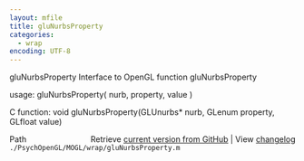 ```yaml
---
layout: mfile
title: gluNurbsProperty
categories:
  - wrap
encoding: UTF-8
---
```


gluNurbsProperty  Interface to OpenGL function gluNurbsProperty

usage:  gluNurbsProperty( nurb, property, value )

C function:  void gluNurbsProperty(GLUnurbs\* nurb, GLenum property, GLfloat value)


<div class="code_header" style="text-align:right;">
  <span style="float:left;">Path&nbsp;&nbsp;</span> <span class="counter">Retrieve <a href=
  "https://raw.github.com/Psychtoolbox-3/Psychtoolbox-3/beta/./PsychOpenGL/MOGL/wrap/gluNurbsProperty.m">current version from GitHub</a> | View <a href=
  "https://github.com/Psychtoolbox-3/Psychtoolbox-3/commits/beta/./PsychOpenGL/MOGL/wrap/gluNurbsProperty.m">changelog</a></span>
</div>
<div class="code">
  <code>./PsychOpenGL/MOGL/wrap/gluNurbsProperty.m</code>
</div>
